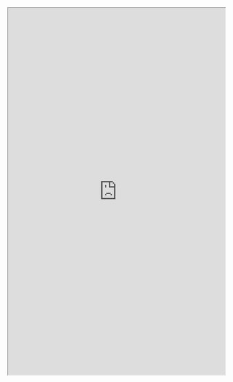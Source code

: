 <iframe src="https://physics-notes.github.io/Web/Complex-analysis/Summary.pdf" width="100%" height="850px"></iframe>
